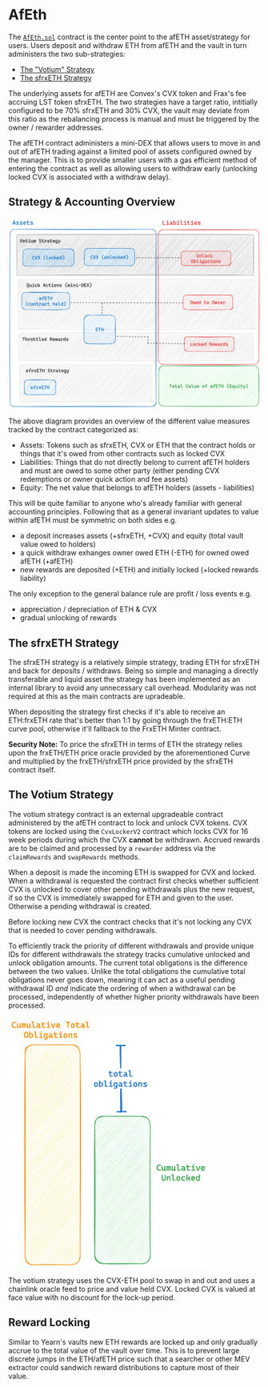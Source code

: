# AfEth

The [`AfEth.sol`](../src/AfEth.sol) contract is the center point to the afETH asset/strategy for
users. Users deposit and withdraw ETH from afETH and the vault in turn administers the two
sub-strategies:
- [The "Votium" Strategy](../src/strategies/VotiumStrategy.sol)
- [The sfrxETH Strategy](../src/strategies/SfrxEthStrategy.sol)

The underlying assets for afETH are Convex's CVX token and Frax's fee accruing LST token sfrxETH.
The two strategies have a target ratio, intitially configured to be 70% sfrxETH and 30% CVX, the
vault may deviate from this ratio as the rebalancing process is manual and must be triggered by the
owner / rewarder addresses.

The afETH contract administers a mini-DEX that allows users to move in and out of afETH
trading against a limited pool of assets configured owned by the manager. This is to provide smaller
users with a gas efficient method of entering the contract as well as allowing users to withdraw
early (unlocking locked CVX is associated with a withdraw delay).

## Strategy & Accounting Overview

![](./assets/afETH-account-overview.png)

The above diagram provides an overview of the different value measures tracked by the contract
categorized as:

- Assets: Tokens such as sfrxETH, CVX or ETH that the contract holds or things that it's owed from
  other contracts such as locked CVX
- Liabilities: Things that do not directly belong to current afETH holders and must are owed to some
  other party (either pending CVX redemptions or owner quick action and fee assets)
- Equity: The net value that belongs to afETH holders (assets - liabilities)

This will be quite familiar to anyone who's already familiar with general accounting principles.
Following that as a general invariant updates to value within afETH must be symmetric on both sides
e.g.
- a deposit increases assets (+sfrxETH, +CVX) and equity (total vault value owed to holders)
- a quick withdraw exhanges owner owed ETH (-ETH) for owned owed afETH (+afETH)
- new rewards are deposited (+ETH) and initially locked (+locked rewards liability)

The only exception to the general balance rule are profit / loss events e.g.
- appreciation / depreciation of ETH & CVX
- gradual unlocking of rewards

## The sfrxETH Strategy

The sfrxETH strategy is a relatively simple strategy, trading ETH for sfrxETH and back for deposits
/ withdraws. Being so simple and managing a directly transferable and liquid asset the strategy has
been implemented as an internal library to avoid any unnecessary call overhead. Modularity was not
required at this as the main contracts are upradeable.

When depositing the strategy first checks if it's able to receive an ETH:frxETH rate that's better
than 1:1 by going through the frxETH:ETH curve pool, otherwise it'll fallback to the FrxETH Minter
contract.

**Security Note:** To price the sfrxETH in terms of ETH the strategy relies upon the frxETH/ETH
price oracle provided by the aforementioned Curve and multiplied by the frxETH/sfrxETH price
provided by the sfrxETH contract itself.

## The Votium Strategy

The votium strategy contract is an external upgradeable contract administered by the afETH contract
to lock and unlock CVX tokens. CVX tokens are locked using the `CvxLockerV2` contract which locks
CVX for 16 week periods during which the CVX **cannot** be withdrawn. Accrued rewards are to be
claimed and processed by a `rewarder` address via the `claimRewards` and `swapRewards` methods.

When a deposit is made the incoming ETH is swapped for CVX and locked. When a withdrawal is requested the
contract first checks whether sufficient CVX is unlocked to cover other pending withdrawals plus the
new request, if so the CVX is immediately swapped for ETH and given to the user. Otherwise a pending
withdrawal is created.

Before locking new CVX the contract checks that it's not locking any CVX that is needed to cover
pending withdrawals.

To efficiently track the priority of different withdrawals and provide unique IDs for different
withdrawals the strategy tracks cumulative unlocked and unlock obligation amounts. The current total
obligations is the difference between the two values. Unlike the total obligations the cumulative
total obligations never goes down, meaning it can act as a useful pending withdrawal ID *and*
indicate the ordering of when a withdrawal can be processed, independently of whether higher
priority withdrawals have been processed.

<img src="./assets/cvx-obligation-tracking.png" width="400" />

The votium strategy uses the CVX-ETH pool to swap in and out and uses a chainlink oracle feed to
price and value held CVX. Locked CVX is valued at face value with no discount for the lock-up period.


## Reward Locking

Similar to Yearn's vaults new ETH rewards are locked up and only gradually accrue to the total value
of the vault over time. This is to prevent large discrete jumps in the ETH/afETH price such that
a searcher or other MEV extractor could sandwich reward distributions to capture most of their
value.
